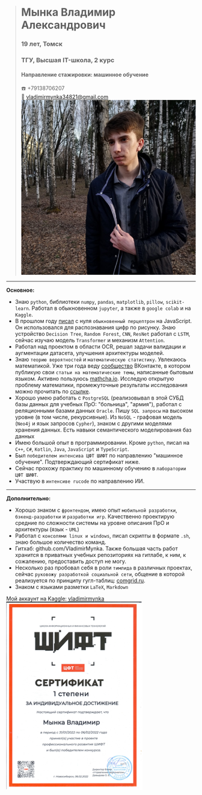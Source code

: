 > # Мынка Владимир Александрович
> ### 19 лет, Томск
> ### ТГУ, Высшая IT-школа, 2 курс
> #### Направление стажировки: машинное обучение
> :telephone: +79138706207  
> :e-mail: vladimirmynka34821@gmail.com  
> ![Это я!](./3H69ZHCivSk2.jpg)


---


**Основное:**
* Знаю `python`, библиотеки `numpy`, `pandas`, `matplotlib`, `pillow`, `scikit-learn`. Работал в обыкновенном `jupyter`, а также в `google colab` и на `Kaggle`.
* В прошлом году [писал](https://github.com/VladimirMynka/Neural-Network) с нуля `обыкновенный перцептрон` на JavaScript. Он использовался для распознавания цифр по рисунку. Знаю устройство `Decision Tree`, `Random Forest`, `CNN`, `ResNet` работал с `LSTM`, сейчас изучаю модель `Transformer` и механизм `Attention`.
* Работал над проектом в области OCR, решал задачи валидации и аугментации датасета, улучшения архитектуры моделей.
* Знаю `теорию вероятностей` и `математическую статистику`. Увлекаюсь математикой. Уже три года веду [сообщество](https://vk.com/mathemynka) ВКонтакте, в котором публикую свои `статьи на математические темы`, написанные бытовым языком. Активно пользуюсь [mathcha.io](https://www.mathcha.io/). Исследую открытую проблему математики, промежуточные результаты исследования можно прочитать по [ссылке](https://comgrid.ru/MagicSquare/MagicSquare.pdf).
* Хорошо умею работать с `PostgreSQL` (реализовывал в этой СУБД базы данных для учебных ПрО: "больница", "армия"), работал с реляционными базами данных `Oracle`. Пишу `SQL запросы` на высоком уровне (в том числе, рекурсивные). Из `NoSQL` - графовая модель (`Neo4j` и язык запросов `Cypher`), знаком с другими моделями хранения данных. Есть навыки семантического моделирования баз данных
* Имею большой опыт в программировании. Кроме `python`, писал на `C++`, `C#`, `Kotlin`, `Java`, `JavaScript` и `TypeScript`. 
* Был `победителем интенсива ЦФТ ШИФТ` по направлению "машинное обучение". Подтверждающий сертификат ниже.
* Сейчас прохожу практику по машинному обучению в `лаборатории ЦФТ ШИФТ`.
* Участвую в `интенсиве rucode` по направлению ИИ.

---


**Дополнительно:**
- Хорошо знаком с `фронтендом`, имею опыт `мобильной разработки`, `бэкенд-разработки` и `разработки игр`. Качественно проектирую средние по сложности системы на уровне описания ПрО и архитектуры (язык - `UML`)
- Работал с `консолями linux и windows`, писал скрипты в формате `.sh`, знаю большое количество команд.
- Гитхаб: github.com/VladimirMynka. Также большая часть работ хранится в приватных учебных репозиториях на гитлабе, к ним, к сожалению, предоставить доступ не могу.
- Несколько раз пробовал себя в роли `тимлида` в различных проектах, сейчас `руковожу разработкой социальной сети`, общение в которой реализуется по принципу гугл-таблиц: [comgrid.ru](https://comgrid.ru).
- Знаком с языками разметки `LaTeX`, `Markdown`

Мой аккаунт на Kaggle: [vladimirmynka](https://www.kaggle.com/vladimirmynka)
<br /><img src="./1.jpg" alt="Сертификат, интенсив ШИФТ" height=500 />

